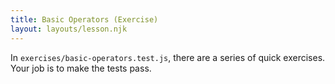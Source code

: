 ```yaml
---
title: Basic Operators (Exercise)
layout: layouts/lesson.njk
---
```


In `exercises/basic-operators.test.js`, there are a series of quick exercises. Your job is to make the tests pass.
